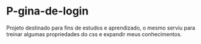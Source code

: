 # P-gina-de-login
Projeto destinado para fins de estudos e aprendizado, o mesmo serviu para treinar algumas propriedades do css  e expandir meus conhecimentos.
